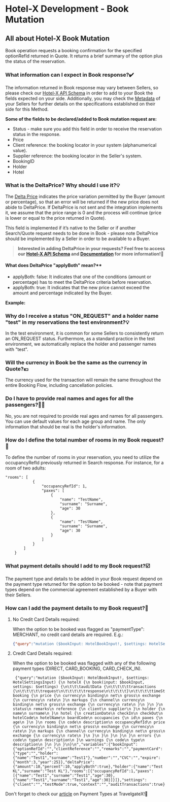 ﻿---
sidebar_position: 1
---

# Hotel-X Development - Book Mutation

## All about Hotel-X Book Mutation

Book operation requests a booking confirmation for the specified optionRefId returned in Quote. It returns a brief summary of the option plus the status of the reservation.

### What information can I expect in Book response?✔️
The information returned in Book response may vary between Sellers, so please check our [Hotel-X API Schema](https://api.travelgatex.com/playground) in order to add to your Book the fields expected on your side. Additionally, you may check the [Metadata](https://knowledge.travelgate.com/hotel-x-development-metadata) of your Sellers for further details on the specifications established on their side for this Method.

**Some of the fields to be declared/added to Book mutation request are:**

- Status - make sure you add this field in order to receive the reservation status in the response.
- Price
- Client reference: the booking locator in your system (alphanumerical value).
- Supplier reference: the booking locator in the Seller's system.
- BookingID
- Holder
- Hotel

### What is the DeltaPrice? Why should I use it?💡

The [Delta Price](https://docs.travelgatex.com/connectiontypesbuyers/hotel-x/methods/bookingflow/book/) indicates the price variation permitted by the Buyer (amount or percentage), so that an error will be returned if the new price does not abide to DeltaPrice. If DeltaPrice is not sent and the integration implements it, we assume that the price range is 0 and the process will continue (price is lower or equal to the price returned in Quote).

This field is implemented if it’s native to the Seller or if another Search/Quote request needs to be done in Book - please note DeltaPrice should be implemented by a Seller in order to be available to a Buyer.

>**Interested in adding DeltaPrice in your requests? Feel free to access our [Hotel-X API Schema](https://api.travelgatex.com/) and [Documentation](https://docs.travelgatex.com/connectiontypesbuyers/hotel-x/methods/bookingflow/book/) for more information!🚀**

 

#### What does DeltaPrice "applyBoth" mean?**

- applyBoth: false: It indicates that one of the conditions (amount or percentage) has to meet the DeltaPrice criteria before reservation.
- applyBoth: true: It indicates that the new price cannot exceed the amount and percentage indicated by the Buyer.  


**Example:**


### Why do I receive a status "ON_REQUEST" and a holder name "test" in my reservations the test environment?💡

In the test environment, it is common for some Sellers to consistently return an ON_REQUEST status. Furthermore, as a standard practice in the test environment, we automatically replace the holder and passenger names with "test".

### Will the currency in Book be the same as the currency in Quote?💴
The currency used for the transaction will remain the same throughout the entire Booking Flow, including cancellation policies.

### Do I have to provide real names and ages for all the passengers?👦👧
No, you are not required to provide real ages and names for all passengers. You can use default values for each age group and name. The only information that should be real is the holder's information.

### How do I define the total number of rooms in my Book request?🏨
To define the number of rooms in your reservation, you need to utilize the occupancyRefId previously returned in Search response.
For instance, for a room of two adults:
```
"rooms": [
            {
                "occupancyRefId": 1,
                "paxes": [
                    {
                        "name": "TestName",
                        "surname": "Surname",
                        "age": 30
                    },
                    {
                        "name": "TestName",
                        "surname": "Surname",
                        "age": 30
                    }
                ]
            }
        ]
    }

```

### What payment details should I add to my Book request?☑️
The payment type and details to be added in your Book request depend on the payment type returned for the option to be booked - note that payment types depend on the commercial agreement established by a Buyer with their Sellers.

### How can I add the payment details to my Book request?📑
1. No Credit Card Details required:

    When the option to be booked was flagged as "paymentType": MERCHANT, no credit card details are required. E.g.:

    ```json
    {"query":"mutation ($bookInput: HotelBookInput!, $settings: HotelSettingsInput) {\n hotelX {\n book(input: $bookInput, settings: $settings) {\n booking {\n\t\t\t\thotel {\n\t\t\t\t\thotelCode\n\t\t\t\t}\n price {\n currency\n binding\n net\n gross\n exchange {\n currency\n rate\n }\n markups {\n channel\n currency\n binding\n net\n gross\n exchange {\n currency\n rate\n }\n }\n }\n status\n remarks\n reference {\n client\n supplier\n }\n holder {\n name\n surname\n }\n hotel {\n creationDate\n checkIn\n checkOut\n hotelCode\n hotelName\n boardCode\n occupancies {\n id\n paxes {\n age\n }\n }\n rooms {\n code\n description\n occupancyRefId\n price {\n currency\n binding\n net\n gross\n exchange {\n currency\n rate\n }\n markups {\n channel\n currency\n binding\n net\n gross\n exchange {\n currency\n rate\n }\n }\n }\n }\n }\n }\n errors {\n code\n type\n description\n }\n warnings {\n code\n type\n description\n }\n }\n }\n}\n","variables":{"bookInput":{"optionRefId":"","clientReference":"","deltaPrice":{"amount":0,"percent":0,"applyBoth":true},"holder":{"name":"Test TGX","surname":"Test TGX"},"rooms":[{"occupancyRefId":1,"paxes":[{"name":"Test1","surname":"Test1","age":36},{"name":"Test2","surname":"Test2","age":36}]}]},"settings":{"client":"","testMode":true,"context":"","auditTransactions":true}}}
    ```
2. Credit Card Details required:

    When the option to be booked was flagged with any of the following payment types (DIRECT, CARD_BOOKING, CARD_CHECK_IN).
    ```
     {"query":"mutation ($bookInput: HotelBookInput!, $settings: HotelSettingsInput) {\n hotelX {\n book(input: $bookInput, settings: $settings) {\n\t\t\tauditData {\n\t\t\t\ttransactions {\n\t\t\t\t\trequest\n\t\t\t\t\tresponse\n\t\t\t\t}\n\t\t\t\ttimeStamp\n\t\t\t}\n booking {\n price {\n currency\n binding\n net\n gross\n exchange {\n currency\n rate\n }\n markups {\n channel\n currency\n binding\n net\n gross\n exchange {\n currency\n rate\n }\n }\n }\n status\n remarks\n reference {\n client\n supplier\n }\n holder {\n name\n surname\n }\n hotel {\n creationDate\n checkIn\n checkOut\n hotelCode\n hotelName\n boardCode\n occupancies {\n id\n paxes {\n age\n }\n }\n rooms {\n code\n description\n occupancyRefId\n price {\n currency\n binding\n net\n gross\n exchange {\n currency\n rate\n }\n markups {\n channel\n currency\n binding\n net\n gross\n exchange {\n currency\n rate\n }\n }\n }\n }\n }\n }\n errors {\n code\n type\n description\n }\n warnings {\n code\n type\n description\n }\n }\n }\n}\n","variables":{"bookInput":{"optionRefId":"","clientReference":"","remarks":"","paymentCard":{"type":"","holder":{"name":"Test1","surname":"Test1"},"number":"","CVC":"","expire":{"month":3,"year":25}},"deltaPrice":{"amount":10,"percent":10,"applyBoth":true},"holder":{"name":"Test KL","surname":"Test KL"},"rooms":[{"occupancyRefId":1,"paxes":[{"name":"Test1","surname":"Test1","age":30},{"name":"Test1","surname":"Test1","age":30}]}]},"settings":{"client":"","testMode":true,"context":"","auditTransactions":true}}}
    ```

 Don't forget to check our [article](https://knowledge.travelgate.com/payment-types-travelgatex) on Payment Types at TravelgateX!🚀